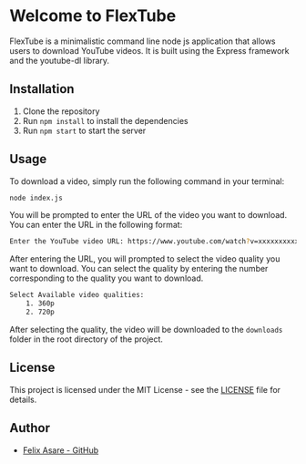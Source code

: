 # Welcome to FlexTube

FlexTube is a minimalistic command line node js application that allows users to download YouTube videos. It is built using the Express framework and the youtube-dl library.

## Installation

1. Clone the repository
2. Run `npm install` to install the dependencies
3. Run `npm start` to start the server

## Usage

To download a video, simply run the following command in your terminal:

```bash
node index.js
```

You will be prompted to enter the URL of the video you want to download. You can enter the URL in the following format:

```bash
Enter the YouTube video URL: https://www.youtube.com/watch?v=xxxxxxxxxxx
```

After entering the URL, you will prompted to select the video quality you want to download. You can select the quality by entering the number corresponding to the quality you want to download.

```bash
Select Available video qualities:
    1. 360p
    2. 720p
```

After selecting the quality, the video will be downloaded to the `downloads` folder in the root directory of the project.

## License

This project is licensed under the MIT License - see the [LICENSE](LICENSE) file for details.

## Author

- [Felix Asare - GitHub](https://github.com/flexywork327)
